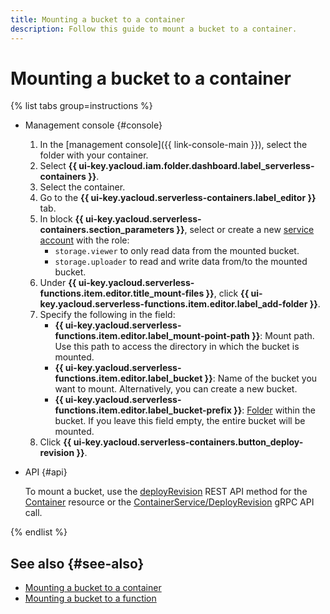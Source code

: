 ```yaml
---
title: Mounting a bucket to a container
description: Follow this guide to mount a bucket to a container.
---
```


# Mounting a bucket to a container

{% list tabs group=instructions %}

- Management console {#console}

    1. In the [management console]({{ link-console-main }}), select the folder with your container.
    1. Select **{{ ui-key.yacloud.iam.folder.dashboard.label_serverless-containers }}**.
    1. Select the container.
    1. Go to the **{{ ui-key.yacloud.serverless-containers.label_editor }}** tab.
    1. In block **{{ ui-key.yacloud.serverless-containers.section_parameters }}**, select or create a new [service account](../../iam/concepts/users/service-accounts) with the role:
        * `storage.viewer` to only read data from the mounted bucket.
        * `storage.uploader` to read and write data from/to the mounted bucket.
    1. Under **{{ ui-key.yacloud.serverless-functions.item.editor.title_mount-files }}**, click **{{ ui-key.yacloud.serverless-functions.item.editor.label_add-folder }}**.
    1. Specify the following in the field:
        * **{{ ui-key.yacloud.serverless-functions.item.editor.label_mount-point-path }}**: Mount path. Use this path to access the directory in which the bucket is mounted.
        * **{{ ui-key.yacloud.serverless-functions.item.editor.label_bucket }}**: Name of the bucket you want to mount. Alternatively, you can create a new bucket.
        * **{{ ui-key.yacloud.serverless-functions.item.editor.label_bucket-prefix }}**: [Folder](../../storage/concepts/object.md#folder) within the bucket. If you leave this field empty, the entire bucket will be mounted.
    1. Click **{{ ui-key.yacloud.serverless-containers.button_deploy-revision }}**.

- API {#api}

  To mount a bucket, use the [deployRevision](../containers/api-ref/Container/deployRevision.md) REST API method for the [Container](../containers/api-ref/Container/index.md) resource or the [ContainerService/DeployRevision](../containers/api-ref/grpc/container_service.md#DeployRevision) gRPC API call.

{% endlist %}

## See also {#see-also}

* [Mounting a bucket to a container](../concepts/mounting.md)
* [Mounting a bucket to a function](../../functions/concepts/mounting.md)
